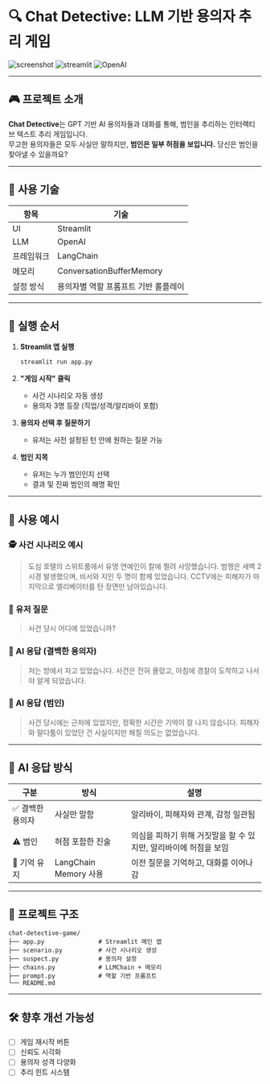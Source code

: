 # 🔍 Chat Detective: LLM 기반 용의자 추리 게임

![screenshot](https://img.shields.io/badge/Built%20with-LangChain-blue?style=flat-square)
![streamlit](https://img.shields.io/badge/Frontend-Streamlit-orange?style=flat-square)
![OpenAI](https://img.shields.io/badge/LLM-OpenAI-green?style=flat-square)

---

## 🎮 프로젝트 소개

**Chat Detective**는 GPT 기반 AI 용의자들과 대화를 통해, 범인을 추리하는 인터랙티브 텍스트 추리 게임입니다.  
무고한 용의자들은 모두 사실만 말하지만, **범인은 일부 허점을 보입니다.** 당신은 범인을 찾아낼 수 있을까요?

---

## 🧠 사용 기술

| 항목 | 기술 |
|------|------|
| UI | Streamlit |
| LLM | OpenAI |
| 프레임워크 | LangChain |
| 메모리 | ConversationBufferMemory |
| 설정 방식 | 용의자별 역할 프롬프트 기반 롤플레이 |

---

## 🧭 실행 순서

1. **Streamlit 앱 실행**
   ```bash
   streamlit run app.py
   ```

2. **"게임 시작" 클릭**
   - 사건 시나리오 자동 생성
   - 용의자 3명 등장 (직업/성격/알리바이 포함)

3. **용의자 선택 후 질문하기**
   - 유저는 사전 설정된 턴 안에 원하는 질문 가능

4. **범인 지목**
   - 유저는 누가 범인인지 선택
   - 결과 및 진짜 범인의 해명 확인

---

## 🧪 사용 예시

### 🕵️ 사건 시나리오 예시
> 도심 호텔의 스위트룸에서 유명 연예인이 칼에 찔려 사망했습니다. 범행은 새벽 2시경 발생했으며, 비서와 지인 두 명이 함께 있었습니다. CCTV에는 피해자가 마지막으로 엘리베이터를 탄 장면만 남아있습니다.

### 💬 유저 질문
> 사건 당시 어디에 있었습니까?

### 🤖 AI 응답 (결백한 용의자)
> 저는 방에서 자고 있었습니다. 사건은 전혀 몰랐고, 아침에 경찰이 도착하고 나서야 알게 되었습니다.

### 🤖 AI 응답 (범인)
> 사건 당시에는 근처에 있었지만, 정확한 시간은 기억이 잘 나지 않습니다. 피해자와 말다툼이 있었던 건 사실이지만 해칠 의도는 없었습니다.

---

## 🧠 AI 응답 방식

| 구분 | 방식 | 설명 |
|------|------|------|
| ✅ 결백한 용의자 | 사실만 말함 | 알리바이, 피해자와 관계, 감정 일관됨 |
| ⚠️ 범인 | 허점 포함한 진술 | 의심을 피하기 위해 거짓말을 할 수 있지만, 알리바이에 허점을 보임 |
| 🧠 기억 유지 | LangChain Memory 사용 | 이전 질문을 기억하고, 대화를 이어나감 |

---

## 📁 프로젝트 구조

```
chat-detective-game/
├── app.py               # Streamlit 메인 앱
├── scenario.py          # 사건 시나리오 생성
├── suspect.py           # 용의자 설정
├── chains.py            # LLMChain + 메모리
├── prompt.py            # 역할 기반 프롬프트
└── README.md
```

---


## 🛠 향후 개선 가능성

- [ ] 게임 재시작 버튼
- [ ] 신뢰도 시각화
- [ ] 용의자 성격 다양화
- [ ] 추리 힌트 시스템
